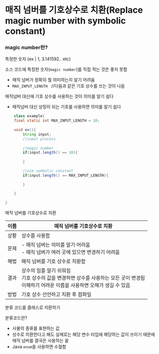 
# 매직 넘버를 기호상수로 치환(Replace magic number with symbolic constant)


### magic number란?
특정한 숫자 (ex | 1, 3.141592.. etc)  

소스 코드에 특정한 숫자(`magic number`)를 직접 적는 것은 좋지 못함
* 매직 넘버가 정확히 뭘 의미하는지 알기 어려움
* `MAX_INPUT_LENGTH` &nbsp; //다음과 같은 기호 상수를 쓰는 것이 나음

매직넘버 대신에 기호 상수를 사용하는 것이 의미를 알기 쉽다
* 매직넘버 대신 상징이 되는 기호를 사용하면 의미를 알기 쉽다

```java
    class example{
    final static int MAX_INPUT_LENGTH = 10;
    
    void ex(){
        String input;
        //input process
        
        //magic number
        if(input.length() == 10){
               
        }
        
        //use symbolic constant
        if(input.length() == MAX_INPUT_LENGTH){
            
        }
        
    }
    
} 
```

매직 넘버를 기호상수로 치환 

| 이름   | 매직 넘버를 기호상수로 치환                                                                       |
|------|---------------------------------------------------------------------------------------|
| 상황   | 상수를 사용함                                                                               |
| 문제   | - 매직 넘버는 의미를 알기 어려움<br/>- 매직 넘버가 여러 곳에 있으면 변경하기 어려움                                   |
| 해법   | 매직 넘버를 기호 상수로 치환함                                                                     |
| 결과   | 상수의 임를 알기 쉬워짐<br/>기호 상수의 값을 변경하면 상수를 사용하는 모든 곳이 변경됨 <br/>이해하기 어려운 이름을 사용하면 오해가 생길 수 있음 |
| 방법   | 기호 상수 선언하고 치환 후 컴파일                                                                   |

분류 코드를 클래스로 치환하기

분류코드란? 
* 사물의 종류를 표현하는 값
* 상수로 치환한다고 해도 실제로는 해당 변수 타입에 해당하는 값이 쓰이기 때문에 매직 넘버를 결국은 사용하는 꼴
* Java `enum`을 사용하면 수월함